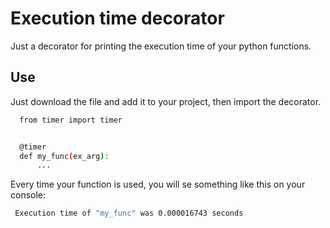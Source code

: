 
# Execution time decorator

Just a decorator for printing the execution time of your python functions.


## Use

Just download the file and add it to your project, then import the decorator.

```bash
  from timer import timer


  @timer
  def my_func(ex_arg):
      ...
```
 Every time your function is used, you will se something like this on your console:
 ```bash
  Execution time of "my_func" was 0.000016743 seconds
```
